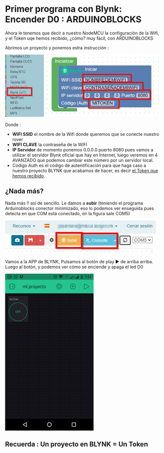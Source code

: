 # Primer programa con Blynk: Encender D0 : ARDUINOBLOCKS

Ahora le tenemos que decir a nuestro NodeMCU la configuración de la Wifi, y el Token uqe hemos recibido, ¿cómo? muy fácil, con ARDUINOBLOCKS

Abrimos un proyecto y ponemos estra instrucción :

![](/assets/blynk13.jpg)

Donde :

* **WIFI SSID** el nombre de la Wifi donde queremos que se conecte nuestro rover
* **WIFI CLAVE** la contraseña de la WIFI
* **IP Servidor** de momento ponemos 0.0.0.0 puerto 8080 pues vamos a utilizar el servidor Blynk oficial que hay en Internet, luego veremos en 4 AVANZADO que podemos cambiar este número por un servidor local.
* Codigo Auth es el código de autentificación para que haga caso a nuestro proyecto BLYNK que acabamos de hacer, es decir [el Token que hemos recibido](https://catedu.github.io/Rover-arduino/capitulo-tres/encenderled.html).

## ¿Nada más?

Nada más !! así de sencillo. Le damos a **subir** (teniendo el programa Arduinoblocks conector minimizado, eso lo podemos ver enseguida pues detecta en que COM está conectado, en la figura sale COM5)

![](/assets/arduinobloks6.jpg)

Vamos a la APP de BLYNK, Pulsamos al botón de play ▶ de arriba arriba. Luego al botón, y podemos ver cómo se enciende y apaga el led D0

![](/assets/blynk10.png)


## Recuerda : Un proyecto en BLYNK = Un Token
